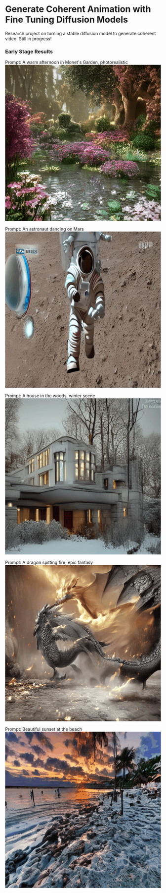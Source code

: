 # Generate Coherent Animation with Fine Tuning Diffusion Models
Research project on turning a stable diffusion model to generate coherent video. Still in progress!  
### Early Stage Results
Prompt: A warm afternoon in Monet's Garden, photorealistic  
![me](https://github.com/cyruss081115/Generate_video_with_diffusion/blob/main/gif/a_warm_afternoon_at_monet's_garden.gif)

Prompt: An astronaut dancing on Mars  
![me](https://github.com/cyruss081115/Generate_video_with_diffusion/blob/main/gif/astronaut.gif)

Prompt: A house in the woods, winter scene  
![me](https://github.com/cyruss081115/Generate_video_with_diffusion/blob/main/gif/house_in_winter.gif)

Prompt: A dragon spitting fire, epic fantasy  
![me](https://github.com/cyruss081115/Generate_video_with_diffusion/blob/main/gif/dragon_spitting_fire.gif)

Prompt: Beautiful sunset at the beach  
![me](https://github.com/cyruss081115/Generate_video_with_diffusion/blob/main/gif/sunset.gif)
